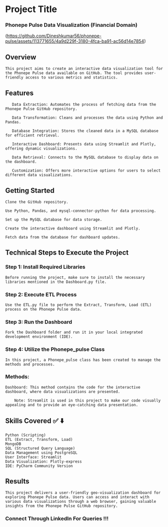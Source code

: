 # Project Title

### Phonepe Pulse Data Visualization (Financial Domain)


(https://github.com/Dineshkumar56/phonepe-pulse/assets/113771655/4a9d229f-3180-4fca-ba91-ac56d14e7854)



## Overview

    This project aims to create an interactive data visualization tool for the Phonepe Pulse data available on GitHub. The tool provides user-friendly access to various metrics and statistics.


## Features

       Data Extraction: Automates the process of fetching data from the Phonepe Pulse GitHub repository.
       
       Data Transformation: Cleans and processes the data using Python and Pandas.
       
       Database Integration: Stores the cleaned data in a MySQL database for efficient retrieval.
       
       Interactive Dashboard: Presents data using Streamlit and Plotly, offering dynamic visualizations.
       
       Data Retrieval: Connects to the MySQL database to display data on the dashboard.
       
       Customization: Offers more interactive options for users to select different data visualizations.


## Getting Started
    
    Clone the GitHub repository.
    
    Use Python, Pandas, and mysql-connector-python for data processing.
    
    Set up the MySQL database for data storage.
    
    Create the interactive dashboard using Streamlit and Plotly.
    
    Fetch data from the database for dashboard updates.

## Technical Steps to Execute the Project

### Step 1: Install Required Libraries

    Before running the project, make sure to install the necessary libraries mentioned in the Dashboard.py file.

### Step 2: Execute ETL Process

    Use the ETL.py file to perform the Extract, Transform, Load (ETL) process on the Phonepe Pulse data.

### Step 3: Run the Dashboard

    Fork the Dashboard folder and run it in your local integrated development environment (IDE).

### Step 4: Utilize the Phonepe_pulse Class

    In this project, a Phonepe_pulse class has been created to manage the methods and processes.

### Methods:

    Dashboard: This method contains the code for the interactive dashboard, where data visualizations are presented.

        Note: Streamlit is used in this project to make our code visually appealing and to provide an eye-catching data presentation.

## Skills Covered ✅ ⬇️

    Python (Scripting)
    ETL (Extract, Transform, Load)
    MongoDB
    SQL (Structured Query Language)
    Data Management using PostgreSQL
    User Interface: Streamlit
    Data Visualization: Plotly-express
    IDE: PyCharm Community Version

## Results

    This project delivers a user-friendly geo-visualization dashboard for exploring Phonepe Pulse data. Users can access and interact with various data visualizations through a web browser, gaining valuable insights from the Phonepe Pulse GitHub repository.

### Connect Through LinkedIn For Queries !!!

